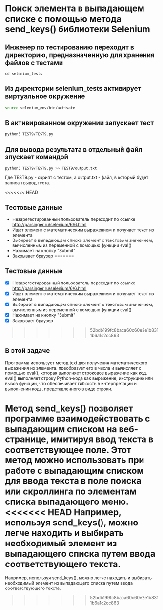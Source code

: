 # Поиск элемента в выпадающем списке с помощью метода send_keys() библиотеки Selenium

## Инженер по тестированию переходит в директорию, предназначенную для хранения файлов с тестами
```
cd selenium_tests
```
## Из директории selenium_tests активирует виртуальное окружение
```sh
source selenium_env/bin/activate
```
## В активированном окружении запускает тест 
```sh
python3 TEST9/TEST9.py
```
## Для вывода результата в отдельный файл зпускает командой 
```sh
python3 TEST9/TEST9.py >> TEST9/output.txt
```
Где TEST9.py -  скрипт с тестом, а output.txt - файл, в который будет записан вывод теста.

<<<<<<< HEAD
## Тестовые данные
- Незарегестированный пользователь переходит по ссылке http://parsinger.ru/selenium/6/6.html
- Ищет элемент с математическим выражением и получает текст из элемента
- Выбирает в выпадающем списке элемент с текстовым значением, вычисленным из переменной с помощью функции eval()
- Нажимает на кнопку "Submit"
- Закрывает браузер
=======

## Тестовые данные

- [x] Незарегестированный пользователь переходит по ссылке http://parsinger.ru/selenium/6/6.html
- [x] Ищет элемент с математическим выражением и получает текст из элемента
- [x] Выбирает в выпадающем списке элемент с текстовым значением, вычисленным из переменной с помощью функции eval()
- [x] Нажимает на кнопку "Submit"
- [x] Закрывает браузер

>>>>>>> 52bdb199fc8baca60c60e2e1b8311b6a1c2cc863

##  В этой задаче

Программа использует метод text для получения математического выражения из элемента, преобразует его в числа и вычисляет с помощью eval(), которая выполняет строковое выражение как код.
eval() выполняет строку Python-кода как выражение, инструкцию или вызов функции, что обеспечивает гибкость в интерпретации и выполнении кода, представленного в виде строки.


Метод send_keys() позволяет программе взаимодействовать с выпадающим списком на веб-странице, имитируя ввод текста в соответствующее поле. 
Этот метод можно использовать при работе с выпадающим списком для ввода текста в поле поиска или скроллинга по элементам списка выпадающего меню. 
<<<<<<< HEAD
Например, используя send_keys(), можно легче находить и выбирать необходимый элемент из выпадающего списка путем ввода соответствующего текста.
=======
Например, используя send_keys(), можно легче находить и выбирать необходимый элемент из выпадающего списка путем ввода соответствующего текста.
>>>>>>> 52bdb199fc8baca60c60e2e1b8311b6a1c2cc863

